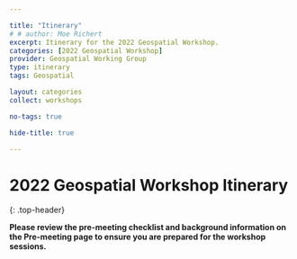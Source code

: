 ```yaml
---

title: "Itinerary"
# # author: Moe Richert
excerpt: Itinerary for the 2022 Geospatial Workshop.
categories: [2022 Geospatial Workshop]  
provider: Geospatial Working Group
type: itinerary
tags: Geospatial

layout: categories
collect: workshops

no-tags: true

hide-title: true

---
```

# 2022 Geospatial Workshop Itinerary
{: .top-header}

**Please review the pre-meeting checklist and background information on the Pre-meeting page to ensure you are prepared for the workshop sessions.**

<br>